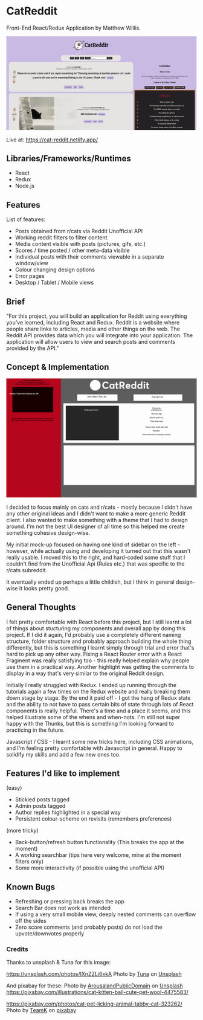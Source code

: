 # CatReddit

Front-End React/Redux Application by Matthew Willis.

![alt text](https://github.com/MWillis10231/CatReddit/blob/master/public/catreddit.png "Plan")

Live at: https://cat-reddit.netlify.app/

## Libraries/Frameworks/Runtimes
* React
* Redux
* Node.js

## Features

List of features:
* Posts obtained from r/cats via Reddit Unofficial API
* Working reddit filters to filter content
* Media content visible with posts (pictures, gifs, etc.)
* Scores / time posted / other meta-data visible
* Individual posts with their comments viewable in a separate window/view
* Colour changing design options
* Error pages
* Desktop / Tablet / Mobile views

## Brief

"For this project, you will build an application for Reddit using everything you’ve learned, including React and Redux. Reddit is a website where people share links to articles, media and other things on the web. The Reddit API provides data which you will integrate into your application. The application will allow users to view and search posts and comments provided by the API."

## Concept & Implementation

![alt text](https://github.com/MWillis10231/CatReddit/blob/master/public/catRedditPlan.png "Plan")

I decided to focus mainly on cats and r/cats - mostly because I didn't have any other original ideas and I didn't want to make a more generic Reddit client. I also wanted to make something with a theme that I had to design around. I'm not the best UI designer of all time so this helped me create something cohesive design-wise.

My initial mock-up focused on having one kind of sidebar on the left - however, while actually using and developing it turned out that this wasn't really usable. I moved this to the right, and hard-coded some stuff that I couldn't find from the Unofficial Api (Rules etc.) that was specific to the r/cats subreddit.

It eventually ended up perhaps a little childish, but I think in general design-wise it looks pretty good.

## General Thoughts

I felt pretty comfortable with React before this project, but I still learnt a lot of things about stucturing my components and overall app by doing this project. If I did it again, I'd probably use a completely different naming structure, folder structure and probably approach building the whole thing differently, but this is something I learnt simply through trial and error that's hard to pick up any other way. Fixing a React Router error with a React Fragment was really satisfying too - this really helped explain why people use them in a practical way. Another highlight was getting the comments to display in a way that's very similar to the original Reddit design.

Initially I really struggled with Redux. I ended up running through the tutorials again a few times on the Redux website and really breaking them down stage by stage. By the end it paid off - I got the hang of Redux state and the ability to not have to pass certain bits of state through lots of React components is really helpful. There's a time and a place it seems, and this helped illustrate some of the whens and when-nots. I'm still not super happy with the Thunks, but this is something I'm looking forward to practicing in the future. 

Javascript / CSS - I learnt some new tricks here, including CSS animations, and I'm feeling pretty comfortable with Javascript in general. Happy to solidify my skills and add a few new ones too. 

## Features I'd like to implement
(easy)

* Stickied posts tagged
* Admin posts tagged
* Author replies highlighted in a special way
* Persistent colour-scheme on revisits (remembers preferences)

(more tricky)

* Back-button/refresh button functionality (This breaks the app at the moment)
* A working searchbar (tips here very welcome, mine at the moment filters only)
* Some more interactivity (if possible using the unofficial API)

## Known Bugs

* Refreshing or pressing back breaks the app
* Search Bar does not work as intended
* If using a very small mobile view, deeply nested comments can overflow off the sides
* Zero score comments (and probably posts) do not load the upvote/downvotes properly

### Credits

Thanks to unsplash & Tuna for this image:

https://unsplash.com/photos/IXnZZLi6xkA
Photo by [Tuna](https://unsplash.com/@tunascats?utm_source=unsplash&utm_medium=referral&utm_content=creditCopyText) on [Unsplash](https://unsplash.com/)

And pixabay for these:
Photo by [ArousalandPublicDomain](https://pixabay.com/users/arousalandpublicdomain-7400657/) on [Unsplash](https://unsplash.com/)
https://pixabay.com/illustrations/cat-kitten-ball-cute-pet-wool-4475583/


https://pixabay.com/photos/cat-pet-licking-animal-tabby-cat-323262/
Photo by [TeamK](https://pixabay.com/users/teamk-222368/) on [pixabay](https://pixabay.com/)

